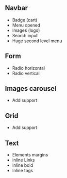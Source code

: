 ## Navbar

* Badge (cart)
* Menu opened
* Images (logo)
* Search input
* Huge second level menu

## Form

* Radio horizontal
* Radio vertical

## Images carousel

* Add support

## Grid

* Add support


## Text

* Elements margins
* Inline Links
* Inline bold
* Inline tags